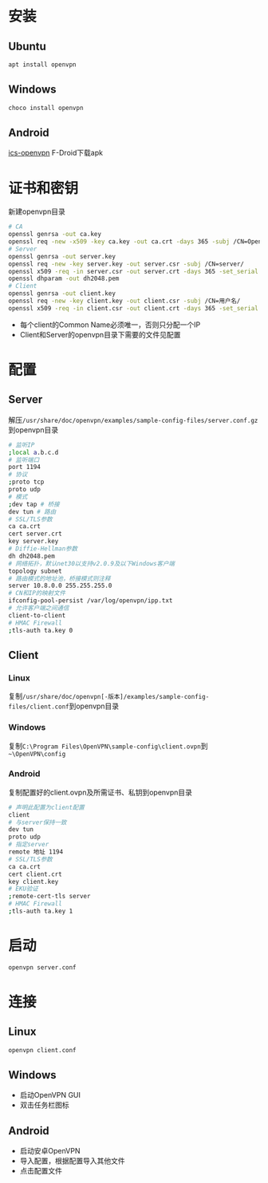 # 安装
## Ubuntu
```sh
apt install openvpn
```
## Windows
```sh
choco install openvpn
```
## Android
[ics-openvpn](https://github.com/schwabe/ics-openvpn) F-Droid下载apk
# 证书和密钥
新建openvpn目录
```sh
# CA
openssl genrsa -out ca.key
openssl req -new -x509 -key ca.key -out ca.crt -days 365 -subj /CN=OpenVPN-CA/
# Server
openssl genrsa -out server.key
openssl req -new -key server.key -out server.csr -subj /CN=server/
openssl x509 -req -in server.csr -out server.crt -days 365 -set_serial 0 -CA ca.crt -CAkey ca.key
openssl dhparam -out dh2048.pem
# Client
openssl genrsa -out client.key
openssl req -new -key client.key -out client.csr -subj /CN=用户名/
openssl x509 -req -in client.csr -out client.crt -days 365 -set_serial 0 -CA ca.crt -CAkey ca.key
```
* 每个client的Common Name必须唯一，否则只分配一个IP
* Client和Server的openvpn目录下需要的文件见配置
# 配置
## Server
解压`/usr/share/doc/openvpn/examples/sample-config-files/server.conf.gz`到openvpn目录
```sh
# 监听IP
;local a.b.c.d
# 监听端口
port 1194
# 协议
;proto tcp
proto udp
# 模式
;dev tap # 桥接
dev tun # 路由
# SSL/TLS参数
ca ca.crt
cert server.crt
key server.key
# Diffie-Hellman参数
dh dh2048.pem
# 网络拓扑，默认net30以支持v2.0.9及以下Windows客户端
topology subnet
# 路由模式的地址池，桥接模式则注释
server 10.8.0.0 255.255.255.0
# CN和IP的映射文件
ifconfig-pool-persist /var/log/openvpn/ipp.txt
# 允许客户端之间通信
client-to-client
# HMAC Firewall
;tls-auth ta.key 0
```
## Client
### Linux
复制`/usr/share/doc/openvpn[-版本]/examples/sample-config-files/client.conf`到openvpn目录
### Windows
复制`C:\Program Files\OpenVPN\sample-config\client.ovpn`到`~\OpenVPN\config`
### Android
复制配置好的client.ovpn及所需证书、私钥到openvpn目录
```sh
# 声明此配置为client配置
client
# 与server保持一致
dev tun
proto udp
# 指定server
remote 地址 1194
# SSL/TLS参数
ca ca.crt
cert client.crt
key client.key
# EKU验证
;remote-cert-tls server
# HMAC Firewall
;tls-auth ta.key 1
```
# 启动
```sh
openvpn server.conf
```
# 连接
## Linux
```sh
openvpn client.conf
```
## Windows
* 启动OpenVPN GUI
* 双击任务栏图标
## Android
* 启动安卓OpenVPN
* 导入配置，根据配置导入其他文件
* 点击配置文件
